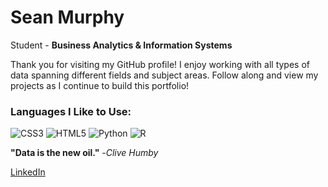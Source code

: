 # Sean Murphy
Student - **Business Analytics & Information Systems**


Thank you for visiting my GitHub profile! I enjoy working with all types of data spanning different fields and subject areas. Follow along and view my projects as I continue to build this portfolio!


### Languages I Like to Use:
![CSS3](https://img.shields.io/badge/css3-%231572B6.svg?style=for-the-badge&logo=css3&logoColor=white)
![HTML5](https://img.shields.io/badge/html5-%23E34F26.svg?style=for-the-badge&logo=html5&logoColor=white)
![Python](https://img.shields.io/badge/python-3670A0?style=for-the-badge&logo=python&logoColor=ffdd54)
![R](https://img.shields.io/badge/r-%23276DC3.svg?style=for-the-badge&logo=r&logoColor=white)

**"Data is the new oil."** -_Clive Humby_



[LinkedIn](https://www.linkedin.com/in/seanmurphy92/)
